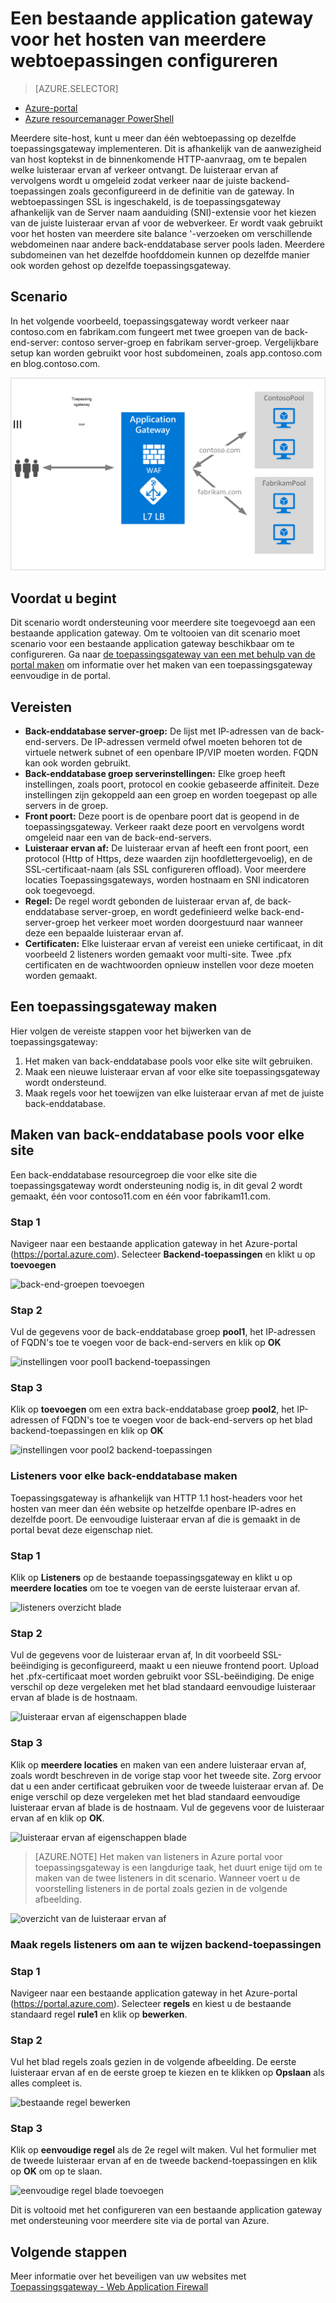 <properties
   pageTitle="Een bestaande application gateway voor het hosten van meerdere sites in de portal van Azure configureren | Microsoft Azure"
   description="Deze pagina bevat instructies voor het configureren van een bestaande Azure application gateway voor het hosten van meerdere webtoepassingen op dezelfde gateway met Azure portal."
   documentationCenter="na"
   services="application-gateway"
   authors="georgewallace"
   manager="carmonm"
   editor="tysonn"/>
<tags
   ms.service="application-gateway"
   ms.devlang="na"
   ms.topic="article"
   ms.tgt_pltfrm="na"
   ms.workload="infrastructure-services"
   ms.date="10/25/2016"
   ms.author="gwallace"/>


# <a name="configure-an-existing-application-gateway-for-hosting-multiple-web-applications"></a>Een bestaande application gateway voor het hosten van meerdere webtoepassingen configureren

> [AZURE.SELECTOR]
- [Azure-portal](application-gateway-create-multisite-portal.md)
- [Azure resourcemanager PowerShell](application-gateway-create-multisite-azureresourcemanager-powershell.md)

Meerdere site-host, kunt u meer dan één webtoepassing op dezelfde toepassingsgateway implementeren. Dit is afhankelijk van de aanwezigheid van host koptekst in de binnenkomende HTTP-aanvraag, om te bepalen welke luisteraar ervan af verkeer ontvangt. De luisteraar ervan af vervolgens wordt u omgeleid zodat verkeer naar de juiste backend-toepassingen zoals geconfigureerd in de definitie van de gateway. In webtoepassingen SSL is ingeschakeld, is de toepassingsgateway afhankelijk van de Server naam aanduiding (SNI)-extensie voor het kiezen van de juiste luisteraar ervan af voor de webverkeer. Er wordt vaak gebruikt voor het hosten van meerdere site balance '-verzoeken om verschillende webdomeinen naar andere back-enddatabase server pools laden. Meerdere subdomeinen van het dezelfde hoofddomein kunnen op dezelfde manier ook worden gehost op dezelfde toepassingsgateway.

## <a name="scenario"></a>Scenario

In het volgende voorbeeld, toepassingsgateway wordt verkeer naar contoso.com en fabrikam.com fungeert met twee groepen van de back-end-server: contoso server-groep en fabrikam server-groep. Vergelijkbare setup kan worden gebruikt voor host subdomeinen, zoals app.contoso.com en blog.contoso.com.

![scenario voor meerdere locaties][multisite]

## <a name="before-you-begin"></a>Voordat u begint

Dit scenario wordt ondersteuning voor meerdere site toegevoegd aan een bestaande application gateway. Om te voltooien van dit scenario moet scenario voor een bestaande application gateway beschikbaar om te configureren. Ga naar [de toepassingsgateway van een met behulp van de portal maken](./application-gateway-create-gateway-portal.md) om informatie over het maken van een toepassingsgateway eenvoudige in de portal.

## <a name="requirements"></a>Vereisten

- **Back-enddatabase server-groep:** De lijst met IP-adressen van de back-end-servers. De IP-adressen vermeld ofwel moeten behoren tot de virtuele netwerk subnet of een openbare IP/VIP moeten worden. FQDN kan ook worden gebruikt.
- **Back-enddatabase groep serverinstellingen:** Elke groep heeft instellingen, zoals poort, protocol en cookie gebaseerde affiniteit. Deze instellingen zijn gekoppeld aan een groep en worden toegepast op alle servers in de groep.
- **Front poort:** Deze poort is de openbare poort dat is geopend in de toepassingsgateway. Verkeer raakt deze poort en vervolgens wordt omgeleid naar een van de back-end-servers.
- **Luisteraar ervan af:** De luisteraar ervan af heeft een front poort, een protocol (Http of Https, deze waarden zijn hoofdlettergevoelig), en de SSL-certificaat-naam (als SSL configureren offload). Voor meerdere locaties Toepassingsgateways, worden hostnaam en SNI indicatoren ook toegevoegd.
- **Regel:** De regel wordt gebonden de luisteraar ervan af, de back-enddatabase server-groep, en wordt gedefinieerd welke back-end-server-groep het verkeer moet worden doorgestuurd naar wanneer deze een bepaalde luisteraar ervan af.
- **Certificaten:** Elke luisteraar ervan af vereist een unieke certificaat, in dit voorbeeld 2 listeners worden gemaakt voor multi-site. Twee .pfx certificaten en de wachtwoorden opnieuw instellen voor deze moeten worden gemaakt.

## <a name="create-an-application-gateway"></a>Een toepassingsgateway maken

Hier volgen de vereiste stappen voor het bijwerken van de toepassingsgateway:

1. Het maken van back-enddatabase pools voor elke site wilt gebruiken.
2. Maak een nieuwe luisteraar ervan af voor elke site toepassingsgateway wordt ondersteund.
3. Maak regels voor het toewijzen van elke luisteraar ervan af met de juiste back-enddatabase.

## <a name="create-back-end-pools-for-each-site"></a>Maken van back-enddatabase pools voor elke site

Een back-enddatabase resourcegroep die voor elke site die toepassingsgateway wordt ondersteuning nodig is, in dit geval 2 wordt gemaakt, één voor contoso11.com en één voor fabrikam11.com.

### <a name="step-1"></a>Stap 1

Navigeer naar een bestaande application gateway in het Azure-portal (https://portal.azure.com). Selecteer **Backend-toepassingen** en klikt u op **toevoegen**

![back-end-groepen toevoegen][7]

### <a name="step-2"></a>Stap 2

Vul de gegevens voor de back-enddatabase groep **pool1**, het IP-adressen of FQDN's toe te voegen voor de back-end-servers en klik op **OK**

![instellingen voor pool1 backend-toepassingen][8]

### <a name="step-3"></a>Stap 3

Klik op **toevoegen** om een extra back-enddatabase groep **pool2**, het IP-adressen of FQDN's toe te voegen voor de back-end-servers op het blad backend-toepassingen en klik op **OK**

![instellingen voor pool2 backend-toepassingen][9]

### <a name="create-listeners-for-each-back-end"></a>Listeners voor elke back-enddatabase maken

Toepassingsgateway is afhankelijk van HTTP 1.1 host-headers voor het hosten van meer dan één website op hetzelfde openbare IP-adres en dezelfde poort. De eenvoudige luisteraar ervan af die is gemaakt in de portal bevat deze eigenschap niet.

### <a name="step-1"></a>Stap 1

Klik op **Listeners** op de bestaande toepassingsgateway en klikt u op **meerdere locaties** om toe te voegen van de eerste luisteraar ervan af.

![listeners overzicht blade][1]

### <a name="step-2"></a>Stap 2

Vul de gegevens voor de luisteraar ervan af, In dit voorbeeld SSL-beëindiging is geconfigureerd, maakt u een nieuwe frontend poort. Upload het .pfx-certificaat moet worden gebruikt voor SSL-beëindiging. De enige verschil op deze vergeleken met het blad standaard eenvoudige luisteraar ervan af blade is de hostnaam.

![luisteraar ervan af eigenschappen blade][2]

### <a name="step-3"></a>Stap 3

Klik op **meerdere locaties** en maken van een andere luisteraar ervan af, zoals wordt beschreven in de vorige stap voor het tweede site. Zorg ervoor dat u een ander certificaat gebruiken voor de tweede luisteraar ervan af. De enige verschil op deze vergeleken met het blad standaard eenvoudige luisteraar ervan af blade is de hostnaam. Vul de gegevens voor de luisteraar ervan af en klik op **OK**.

![luisteraar ervan af eigenschappen blade][3]

> [AZURE.NOTE] Het maken van listeners in Azure portal voor toepassingsgateway is een langdurige taak, het duurt enige tijd om te maken van de twee listeners in dit scenario. Wanneer voert u de voorstelling listeners in de portal zoals gezien in de volgende afbeelding.

![overzicht van de luisteraar ervan af][4]

### <a name="create-rules-to-map-listeners-to-backend-pools"></a>Maak regels listeners om aan te wijzen backend-toepassingen

### <a name="step-1"></a>Stap 1

Navigeer naar een bestaande application gateway in het Azure-portal (https://portal.azure.com). Selecteer **regels** en kiest u de bestaande standaard regel **rule1** en klik op **bewerken**.

### <a name="step-2"></a>Stap 2

Vul het blad regels zoals gezien in de volgende afbeelding. De eerste luisteraar ervan af en de eerste groep te kiezen en te klikken op **Opslaan** als alles compleet is.

![bestaande regel bewerken][6]

### <a name="step-3"></a>Stap 3

Klik op **eenvoudige regel** als de 2e regel wilt maken. Vul het formulier met de tweede luisteraar ervan af en de tweede backend-toepassingen en klik op **OK** om op te slaan.

![eenvoudige regel blade toevoegen][10]

Dit is voltooid met het configureren van een bestaande application gateway met ondersteuning voor meerdere site via de portal van Azure.

## <a name="next-steps"></a>Volgende stappen

Meer informatie over het beveiligen van uw websites met [Toepassingsgateway - Web Application Firewall](application-gateway-webapplicationfirewall-overview.md)

<!--Image references-->
[1]: ./media/application-gateway-create-multisite-portal/figure1.png
[2]: ./media/application-gateway-create-multisite-portal/figure2.png
[3]: ./media/application-gateway-create-multisite-portal/figure3.png
[4]: ./media/application-gateway-create-multisite-portal/figure4.png
[5]: ./media/application-gateway-create-multisite-portal/figure5.png
[6]: ./media/application-gateway-create-multisite-portal/figure6.png
[7]: ./media/application-gateway-create-multisite-portal/figure7.png
[8]: ./media/application-gateway-create-multisite-portal/figure8.png
[9]: ./media/application-gateway-create-multisite-portal/figure9.png
[10]: ./media/application-gateway-create-multisite-portal/figure10.png
[multisite]: ./media/application-gateway-create-multisite-portal/multisite.png